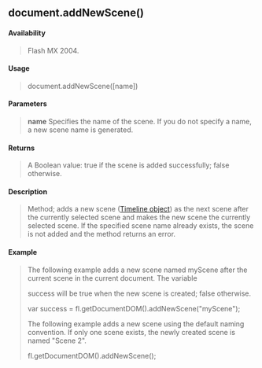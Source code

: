 ## document.addNewScene()

#### Availability

> Flash MX 2004.

#### Usage

> document.addNewScene(\[name\])

#### Parameters

> **name** Specifies the name of the scene. If you do not specify a name, a new scene name is generated.

#### Returns

> A Boolean value: true if the scene is added successfully; false otherwise.

#### Description

> Method; adds a new scene ([Timeline object](#_bookmark1030)) as the next scene after the currently selected scene and makes the new scene the currently selected scene. If the specified scene name already exists, the scene is not added and the method returns an error.

#### Example

> The following example adds a new scene named myScene after the current scene in the current document. The variable
>
> success will be true when the new scene is created; false otherwise.
>
> var success = fl.getDocumentDOM().addNewScene("myScene");
>
> The following example adds a new scene using the default naming convention. If only one scene exists, the newly created scene is named "Scene 2".
>
> fl.getDocumentDOM().addNewScene();
